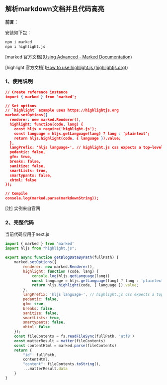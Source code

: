 ## 解析markdown文档并且代码高亮

**前言：**

安装如下包：

```sh
npm i marked
npm i highlight.js
```

[marked 官方文档]([Using Advanced - Marked Documentation](https://marked.js.org/using_advanced))

[highlight 官方文档]([How to use highlight.js (highlightjs.org)](https://highlightjs.org/usage/))

### 1、使用说明

```json
// Create reference instance
import { marked } from 'marked';

// Set options
// `highlight` example uses https://highlightjs.org
marked.setOptions({
  renderer: new marked.Renderer(),
  highlight: function(code, lang) {
    const hljs = require('highlight.js');
    const language = hljs.getLanguage(lang) ? lang : 'plaintext';
    return hljs.highlight(code, { language }).value;
  },
  langPrefix: 'hljs language-', // highlight.js css expects a top-level 'hljs' class.
  pedantic: false,
  gfm: true,
  breaks: false,
  sanitize: false,
  smartLists: true,
  smartypants: false,
  xhtml: false
});

// Compile
console.log(marked.parse(markdownString));
```

[注] 实例来自官网

### 2、完整代码

当前代码应用于next.js

```js
import { marked } from 'marked'
import hljs from "highlight.js";

export async function getBlogDataByPath(fullPath) {
    marked.setOptions({
        renderer: new marked.Renderer(),
        highlight: function (code, lang) {
            console.log(hljs.getLanguage(lang))
            const language = hljs.getLanguage(lang) ? lang : 'plaintext';
            return hljs.highlight(code, { language }).value;
        },
        langPrefix: 'hljs language-', // highlight.js css expects a top-level 'hljs' class.
        pedantic: false,
        gfm: true,
        breaks: false,
        sanitize: false,
        smartLists: true,
        smartypants: false,
        xhtml: false
    });
    const fileContents = fs.readFileSync(fullPath, 'utf8')
    const matterResult = matter(fileContents)
    const contentHtml = marked.parse(fileContents)
    return {
        "id": fullPath,
        contentHtml,
        "content": fileContents.toString(),
        ...matterResult.data
    }
}
```

